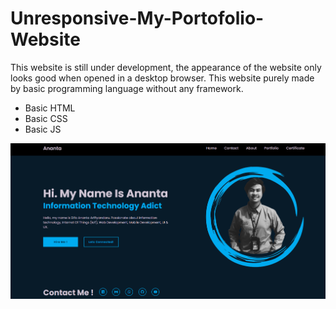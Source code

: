# Unresponsive-My-Portofolio-Website

This website is still under development, the appearance of the website only looks good when opened in a desktop browser.
This website purely made by basic programming language without any framework.
- Basic HTML
- Basic CSS
- Basic JS

![alt text](https://github.com/Ananta1507/Unresponsive-My-Portofolio-Website/blob/main/assets/landingpage1%20(2).png?raw=true?raw=true)

